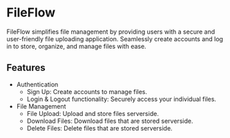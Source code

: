 # FileFlow
FileFlow simplifies file management by providing users with a secure and user-friendly file uploading application. Seamlessly create accounts and log in to store, organize, and manage files with ease.
## Features
* Authentication
    * Sign Up: Create accounts to manage files.
    * Login & Logout functionality: Securely access your individual files.
* File Management
    * File Upload: Upload and store files serverside.
    * Download Files: Download files that are stored serverside.
    * Delete Files: Delete files that are stored serverside.
